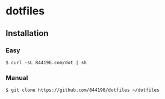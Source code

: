 # dotfiles

## Installation
### Easy
```shellsession
$ curl -sL 844196.com/dot | sh
```

### Manual
```shellsession
$ git clone https://github.com/844196/dotfiles ~/dotfiles
```
